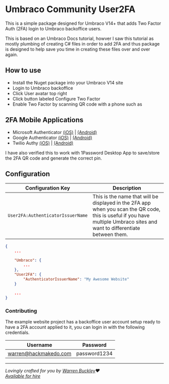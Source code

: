 # Umbraco Community User2FA
This is a simple package designed for Umbraco V14+ that adds Two Factor Auth (2FA) login to Umbraco backoffice users.

This is based on an Umbraco Docs tutorial, howver I saw this tutorial as mostly plumbing of creating C# files in order to add 2FA and thus package is designed to help save you time in creating these files over and over again.

## How to use
* Install the Nuget package into your Umbraco V14 site
* Login to Umbraco backoffice
* Click User avatar top right 
* Click button labeled Configure Two Factor
* Enable Two Factor by scanning QR code with a phone such as

## 2FA Mobile Applications
* Microsoft Authenticator [(iOS)](https://apps.apple.com/us/app/microsoft-authenticator/id983156458) | [(Android)](https://play.google.com/store/apps/details?id=com.azure.authenticator&hl=en_GB)
* Google Authenticator [(iOS)](https://apps.apple.com/us/app/google-authenticator/id388497605) | [(Android)](https://play.google.com/store/apps/details?id=com.google.android.apps.authenticator2&hl=en_GB&pli=1)
* Twilio Authy [(iOS)](https://apps.apple.com/us/app/twilio-authy/id494168017) | [(Android)](https://play.google.com/store/apps/details?id=com.authy.authy)

I have also verified this to work with 1Password Desktop App to save/store the 2FA QR code and generate the correct pin.

## Configuration

| Configuration Key					| Description |
| ---------------------------------	| ----------- |
| `User2FA:AuthenticatorIssuerName` | This is the name that will be displayed in the 2FA app when you scan the QR code, this is useful if you have multiple Umbraco sites and want to differentiate between them. |

```json
{
	...

	"Umbraco": {
		...
	},
	"User2FA": {
		"AuthenticatorIssuerName": "My Awesome Website"
	}
	
	...
}
```


### Contributing
The example website project has a backoffice user account setup ready to have a 2FA account applied to it, you can login in with the following credentials.

| Username              | Password      |
| --------------------- | ------------- |
| warren@hackmakedo.com | password1234  |


---

_Lovingly crafted for you by [Warren Buckley](https://github.com/sponsors/warrenbuckley)❤️_<br/>
_[Available for hire](https://hackmakedo.com/)_
